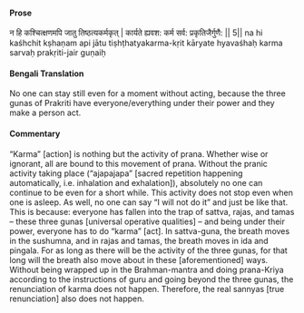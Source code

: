 #### Prose 

न हि कश्चित्क्षणमपि जातु तिष्ठत्यकर्मकृत् |
कार्यते ह्यवश: कर्म सर्व: प्रकृतिजैर्गुणै: || 5||
na hi kaśhchit kṣhaṇam api jātu tiṣhṭhatyakarma-kṛit
kāryate hyavaśhaḥ karma sarvaḥ prakṛiti-jair guṇaiḥ

 #### Bengali Translation 

No one can stay still even for a moment without acting, because the three gunas of Prakriti have everyone/everything under their power and they make a person act.

 #### Commentary 

“Karma” [action] is nothing but the activity of prana. Whether wise or ignorant, all are bound to this movement of prana. Without the pranic activity taking place (“ajapajapa” [sacred repetition happening automatically, i.e. inhalation and exhalation]), absolutely no one can continue to be even for a short while. This activity does not stop even when one is asleep. As well, no one can say “I will not do it” and just be like that. This is because: everyone has fallen into the trap of sattva, rajas, and tamas – these three gunas [universal operative qualities] – and being under their power, everyone has to do “karma” [act]. In sattva-guna, the breath moves in the sushumna, and in rajas and tamas, the breath moves in ida and pingala. For as long as there will be the activity of the three gunas, for that long will the breath also move about in these [aforementioned] ways. Without being wrapped up in the Brahman-mantra and doing prana-Kriya according to the instructions of guru and going beyond the three gunas, the renunciation of karma does not happen. Therefore, the real sannyas [true renunciation] also does not happen.